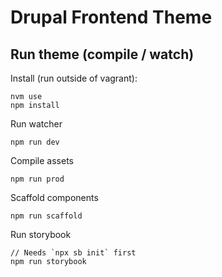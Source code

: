 # Drupal Frontend Theme

## Run theme (compile / watch)
Install (run outside of vagrant):
```
nvm use
npm install
```

Run watcher
```
npm run dev
```

Compile assets
```
npm run prod
```

Scaffold components

```
npm run scaffold
```

Run storybook

```
// Needs `npx sb init` first
npm run storybook
```
